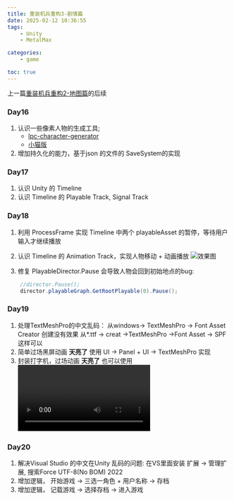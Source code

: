 ```yaml
---
title: 重装机兵重构3-剧情篇
date: 2025-02-12 10:36:55
tags:
    - Unity
    - MetalMax

categories: 
    - game 

toc: true
---
```



上一篇[重装机兵重构2-地图篇](/2025/02/08/重装机兵重构2-地图篇/)的后续



### Day16

1. 认识一些像素人物的生成工具;
    - [lpc-character-generator](https://pflat.itch.io/lpc-character-generator)
    - [小猫版](http://150.158.78.78:21422)
2. 增加持久化的能力，基于json 的文件的 SaveSystem的实现



### Day17
1. 认识 Unity 的 Timeline
2. 认识 Timeline 的 Playable Track, Signal Track


### Day18
1. 利用 ProcessFrame 实现 Timeline 中两个 playableAsset 的暂停，等待用户输入才继续播放
2. 认识 Timeline 的 Animation Track，实现人物移动 + 动画播放
![效果图](/images/timeline.png)

3. 修复 PlayableDirector.Pause 会导致人物会回到初始地点的bug:
```csharp
    //director.Pause();
    director.playableGraph.GetRootPlayable(0).Pause();
```

### Day19
1. 处理TextMeshPro的中文乱码：
    从windows-> TextMeshPro -> Font Asset Creator 创建没有效果
    从*.ttf -> creat ->TextMeshPro ->Font Asset -> SPF 这样可以
2. 简单过场黑屏动画 **天亮了** 使用 UI -> Panel + UI -> TextMeshPro 实现
3. 封装打字机，过场动画 **天亮了** 也可以使用
<video controls src="/images/mm2.mp4" title="天亮了"></video>



### Day20
1. 解决Visual Studio 的中文在Unity 乱码的问题:
    在VS里面安装 扩展 -> 管理扩展, 搜索Force UTF-8(No BOM) 2022
2. 增加逻辑， 开始游戏 -> 三选一角色 + 用户名称 -> 存档
3. 增加逻辑， 记载游戏 -> 选择存档 -> 进入游戏



